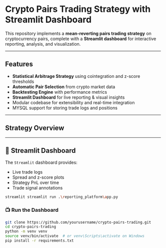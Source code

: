 # Crypto Pairs Trading Strategy with Streamlit Dashboard

This repository implements a **mean-reverting pairs trading strategy** on cryptocurrency pairs, complete with a **Streamlit dashboard** for interactive reporting, analysis, and visualization.

---

## Features

- **Statistical Arbitrage Strategy** using cointegration and z-score thresholds  
- **Automatic Pair Selection** from crypto market data  
- **Backtesting Engine** with performance metrics  
- **Streamlit Dashboard** for live reporting & visual insights  
- Modular codebase for extensibility and real-time integration  
- MYSQL support for storing trade logs and positions

---

## Strategy Overview

---

## 🧪 Streamlit Dashboard

The `Streamlit` dashboard provides:

- Live trade logs
- Spread and z-score plots
- Strategy PnL over time
- Trade signal annotations

```bash
streamlit streamlit run .\reporting_platform\app.py 
```

### 📺 Run the Dashboard

```bash
git clone https://github.com/yourusername/crypto-pairs-trading.git
cd crypto-pairs-trading
python -m venv venv
source venv/bin/activate  # or venv\Scripts\activate on Windows
pip install -r requirements.txt
```